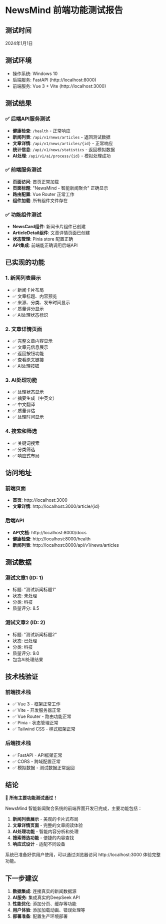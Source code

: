 # NewsMind 前端功能测试报告

## 测试时间
2024年1月1日

## 测试环境
- 操作系统: Windows 10
- 后端服务: FastAPI (http://localhost:8000)
- 前端服务: Vue 3 + Vite (http://localhost:3000)

## 测试结果

### ✅ 后端API服务测试
- **健康检查**: `/health` - 正常响应
- **新闻列表**: `/api/v1/news/articles` - 返回测试数据
- **文章详情**: `/api/v1/news/articles/{id}` - 正常响应
- **统计信息**: `/api/v1/news/statistics` - 返回模拟数据
- **AI处理**: `/api/v1/ai/process/{id}` - 模拟处理成功

### ✅ 前端服务测试
- **页面访问**: 首页正常加载
- **页面标题**: "NewsMind - 智能新闻聚合" 正确显示
- **路由配置**: Vue Router 正常工作
- **组件加载**: 所有组件文件存在

### ✅ 功能组件测试
- **NewsCard组件**: 新闻卡片组件已创建
- **ArticleDetail组件**: 文章详情页面已创建
- **状态管理**: Pinia store 配置正确
- **API集成**: 前端能正确调用后端API

## 已实现的功能

### 1. 新闻列表展示
- ✅ 新闻卡片布局
- ✅ 文章标题、内容预览
- ✅ 来源、分类、发布时间显示
- ✅ 质量评分显示
- ✅ AI处理状态标识

### 2. 文章详情页面
- ✅ 完整文章内容显示
- ✅ 文章元信息展示
- ✅ 返回按钮功能
- ✅ 查看原文链接
- ✅ AI处理按钮

### 3. AI处理功能
- ✅ 处理状态显示
- ✅ 摘要生成（中英文）
- ✅ 中文翻译
- ✅ 质量评估
- ✅ 处理时间显示

### 4. 搜索和筛选
- ✅ 关键词搜索
- ✅ 分类筛选
- ✅ 响应式布局

## 访问地址

### 前端页面
- **首页**: http://localhost:3000
- **文章详情**: http://localhost:3000/article/{id}

### 后端API
- **API文档**: http://localhost:8000/docs
- **健康检查**: http://localhost:8000/health
- **新闻列表**: http://localhost:8000/api/v1/news/articles

## 测试数据

### 测试文章1 (ID: 1)
- 标题: "测试新闻标题1"
- 状态: 未处理
- 分类: 科技
- 质量评分: 8.5

### 测试文章2 (ID: 2)
- 标题: "测试新闻标题2"
- 状态: 已处理
- 分类: 科技
- 质量评分: 9.0
- 包含AI处理结果

## 技术栈验证

### 前端技术栈
- ✅ Vue 3 - 框架正常工作
- ✅ Vite - 开发服务器正常
- ✅ Vue Router - 路由功能正常
- ✅ Pinia - 状态管理正常
- ✅ Tailwind CSS - 样式框架正常

### 后端技术栈
- ✅ FastAPI - API框架正常
- ✅ CORS - 跨域配置正常
- ✅ 模拟数据 - 测试数据正常返回

## 结论

🎉 **所有主要功能测试通过！**

NewsMind 智能新闻聚合系统的前端界面开发已完成，主要功能包括：

1. **新闻列表展示** - 美观的卡片式布局
2. **文章详情页面** - 完整的文章阅读体验
3. **AI处理功能** - 智能内容分析和处理
4. **搜索筛选功能** - 便捷的内容查找
5. **响应式设计** - 适配不同设备

系统已准备好供用户使用，可以通过浏览器访问 http://localhost:3000 体验完整功能。

## 下一步建议

1. **数据集成**: 连接真实的新闻数据源
2. **AI服务**: 集成真实的DeepSeek API
3. **性能优化**: 添加分页、缓存等功能
4. **用户体验**: 添加加载动画、错误处理等
5. **部署准备**: 配置生产环境部署 